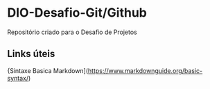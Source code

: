 # DIO-Desafio-Git/Github
Repositório criado para o Desafio  de Projetos

## Links úteis
{Sintaxe Basica Markdown](https://www.markdownguide.org/basic-syntax/)
